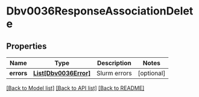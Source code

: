 # Dbv0036ResponseAssociationDelete

## Properties
Name | Type | Description | Notes
------------ | ------------- | ------------- | -------------
**errors** | [**List[Dbv0036Error]**](Dbv0036Error.md) | Slurm errors | [optional] 

[[Back to Model list]](../README.md#documentation-for-models) [[Back to API list]](../README.md#documentation-for-api-endpoints) [[Back to README]](../README.md)


